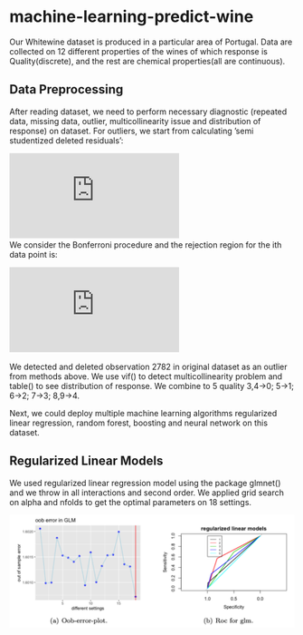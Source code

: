 # machine-learning-predict-wine

Our Whitewine dataset is produced in a particular area of Portugal. Data are collected on 12 different properties of the wines of which response is Quality(discrete), and the rest are chemical properties(all are continuous). 

## Data Preprocessing

After reading dataset, we need to perform necessary diagnostic (repeated data, missing data, outlier, multicollinearity issue and distribution of response) on dataset. For outliers, we start from calculating ’semi studentized deleted residuals’:

![equation](https://latex.codecogs.com/gif.latex?t_i%20%3D%20%5Cfrac%7Bd_i%7D%7BSE%28d_i%29%7D%3D%5Cfrac%7Be_i%7D%7B%5Csqrt%20%7BMSE_%7B%28i%29%7D%7D%281-h_%7Bii%7D%29%29%20%7D%5Csim%20t_%7Bn-p-1%7D)  
We consider the Bonferroni procedure and the rejection region for the ith data point is:

![equation](https://latex.codecogs.com/gif.latex?R_i%20%3D%20%5Clbrace%20%7C%28t_i%29%7C%20%3E%20t_%7B1-%20%5Cfrac%7B%5Calpha%7D%7B2n%7D%2Cn-p-1%7D%20%5Crbrace%2C%20i%3D1%2C%20%5Ccdots%2Cn)

We detected and deleted observation 2782 in original dataset as an outlier from methods above. We use vif() to detect multicollinearity problem and table() to see distribution of response. We combine to 5 quality  3,4→0; 5→1; 6→2; 7→3; 8,9→4.

Next, we could deploy multiple machine learning algorithms regularized linear regression, random forest, boosting and neural network on this dataset.

## Regularized Linear Models

We used regularized linear regression model using the package glmnet() and we throw in all interactions and second order. We applied grid search on alpha and nfolds to get the optimal parameters on 18 settings.

<p align="middle">
  <img src="https://github.com/Shuyi-bomi/machine-learning-predict-wine/blob/main/figure/glm.png" />
  
</p>
